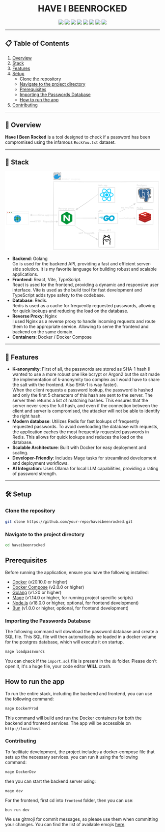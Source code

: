 <h1 align="center">HAVE I BEENROCKED</h1>

<p align="center">
  <img src="https://img.shields.io/badge/Go-cyan?logo=go&logoColor=blue" />
  <img src="https://img.shields.io/badge/React-cyan?logo=react&logoColor=blue" />
  <img src="https://img.shields.io/badge/Docker-blue?logo=docker&logoColor=white" />
  <img src="https://img.shields.io/badge/TypeScript-blue?logo=typescript&logoColor=white" />
  <img src="https://img.shields.io/badge/Vite-purple?logo=vite&logoColor=white" />
  <img src="https://img.shields.io/badge/Ollama-black?logo=ollama&logoColor=white" />
  <img src="https://img.shields.io/badge/Redis-red?logo=redis&logoColor=FF4438" />
  <img src="https://img.shields.io/badge/NGINX-green?logo=nginx&logoColor=white" />
</p>

---

## 📋 Table of Contents

1. [Overview](#overview)
2. [Stack](#-stack)
3. [Features](#-features)
4. [Setup](#-setup)
   - [Clone the repository](#clone-the-repository)
   - [Navigate to the project directory](#navigate-to-the-project-directory)
   - [Prerequisites](#prerequisites)
   - [Importing the Passwords Database](#importing-the-passwords-database)
   - [How to run the app](#how-to-run-the-app)
5. [Contributing](#contributing)

---

## 🌟 Overview

**Have I Been Rocked** is a tool designed to check if a password has been compromised using the infamous `RockYou.txt` dataset.

---

## 🚀 Stack

![Description de l'image](docs/haveibeenrocked-architecture.png)

- **Backend**: Golang<br>
Go is used for the backend API, providing a fast and efficient server-side solution. It is my favorite language for building robust and scalable applications.
- **Frontend**: React, Vite, TypeScript.<br>
React is used for the frontend, providing a dynamic and responsive user interface. Vite is used as the build tool for fast development and TypeScript adds type safety to the codebase.
- **Database**: Redis.<br>
Redis is used as a cache for frequently requested passwords, allowing for quick lookups and reducing the load on the database.
- **Reverse Proxy**: Nginx<br>
I used Nginx as a reverse proxy to handle incoming requests and route them to the appropriate service. Allowing to serve the frontend and backend on the same domain.
- **Containers**: Docker / Docker Compose

---

## 🔧 Features

- **K-anonymity**: First of all, the passwords are stored as SHA-1 hash (I wanted to use a more robust one like bcrypt or Argon2 but the salt made the implementation of k-anonymity too complex as I would have to share the salt with the frontend. Also SHA-1 is way faster).<br>
When the client requests a password lookup, the password is hashed and only the first 5 characters of this hash are sent to the server. The server then returns a list of matching hashes. This ensures that the server never sees the full hash, and even if the connection between the client and server is compromised, the attacker will not be able to identify the right hash.
- **Modern database**: Utilizes Redis for fast lookups of frequently requested passwords.
To avoid overloading the database with requests, the application caches the most frequently requested passwords in Redis. This allows for quick lookups and reduces the load on the database.
- **Scalable Architecture**: Built with Docker for easy deployment and scaling.
- **Developer-Friendly**: Includes Mage tasks for streamlined development and deployment workflows.
- **AI Integration**: Uses Ollama for local LLM capabilities, providing a rating of password strength.

---

## 🛠️ Setup

### Clone the repository

```bash
git clone https://github.com/your-repo/haveibeenrocked.git
```
### Navigate to the project directory
```bash
cd haveibeenrocked
```

## Prerequisites

Before running the application, ensure you have the following installed:

- [Docker](https://www.docker.com/) (v20.10.0 or higher)
- [Docker Compose](https://docs.docker.com/compose/) (v2.0.0 or higher)
- [Golang](https://golang.org/) (v1.20 or higher)
- [Mage](https://magefile.org/) (v1.14.0 or higher, for running project specific scripts)
- [Node.js](https://nodejs.org/) (v18.0.0 or higher, optional, for frontend development)
- [Bun](https://bun.sh/) (v1.0.0 or higher, optional, for frontend development)

### Importing the Passwords Database
The following command will download the password database and create a SQL file.
This SQL file will then automatically be loaded in a docker volume for the postgres database, which will execute it on startup.

```bash
mage loadpasswords
```

You can check if the `import.sql` file is present in the `db` folder.
Please don't open it, it's a huge file, your code editor **WILL** crash.

## How to run the app
To run the entire stack, including the backend and frontend, you can use the following command:

```bash
mage DockerProd
```
This command will build and run the Docker containers for both the backend and frontend services. The app will be accessible on `http://localhost`.

### Contributing
To facilitate development, the project includes a docker-compose file that sets up the necessary services. you can run it using the following command:

```bash
mage DockerDev
```
then you can start the backend server using:

```bash
mage dev
```
For the frontend, first cd into `frontend` folder, then you can use:

```
bun run dev
```
We use gitmoji for commit messages, so please use them when committing your changes. You can find the list of available emojis [here](https://gitmoji.dev/).

